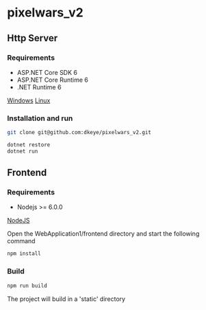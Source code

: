 ﻿# pixelwars_v2

## Http Server

### Requirements

* ASP.NET Core SDK 6
* ASP.NET Core Runtime 6
* .NET Runtime 6

[Windows](https://learn.microsoft.com/ru-ru/dotnet/core/install/windows)
[Linux](https://learn.microsoft.com/ru-ru/dotnet/core/install/linux/)

### Installation and run

```bash 
git clone git@github.com:dkeye/pixelwars_v2.git

dotnet restore
dotnet run
```

## Frontend

### Requirements

* Nodejs >= 6.0.0

[NodeJS](https://nodejs.org/en/download/)

Open the WebApplication1/frontend directory and start the following command
```bash
npm install
```

### Build

```bash
npm run build
```

The project will build in a 'static' directory
